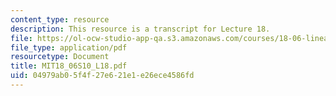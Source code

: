 ```yaml
---
content_type: resource
description: This resource is a transcript for Lecture 18.
file: https://ol-ocw-studio-app-qa.s3.amazonaws.com/courses/18-06-linear-algebra-spring-2010/04979ab05f4f27e621e1e26ece4586fd_MIT18_06S10_L18.pdf
file_type: application/pdf
resourcetype: Document
title: MIT18_06S10_L18.pdf
uid: 04979ab0-5f4f-27e6-21e1-e26ece4586fd
---
```

